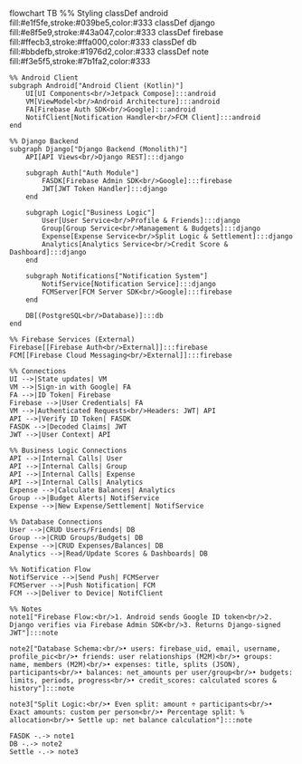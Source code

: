 flowchart TB
    %% Styling
    classDef android fill:#e1f5fe,stroke:#039be5,color:#333
    classDef django fill:#e8f5e9,stroke:#43a047,color:#333
    classDef firebase fill:#ffecb3,stroke:#ffa000,color:#333
    classDef db fill:#bbdefb,stroke:#1976d2,color:#333
    classDef note fill:#f3e5f5,stroke:#7b1fa2,color:#333
    
    %% Android Client
    subgraph Android["Android Client (Kotlin)"]
        UI[UI Components<br/>Jetpack Compose]:::android
        VM[ViewModel<br/>Android Architecture]:::android
        FA[Firebase Auth SDK<br/>Google]:::android
        NotifClient[Notification Handler<br/>FCM Client]:::android
    end
    
    %% Django Backend
    subgraph Django["Django Backend (Monolith)"]
        API[API Views<br/>Django REST]:::django
        
        subgraph Auth["Auth Module"]
            FASDK[Firebase Admin SDK<br/>Google]:::firebase
            JWT[JWT Token Handler]:::django
        end
        
        subgraph Logic["Business Logic"]
            User[User Service<br/>Profile & Friends]:::django
            Group[Group Service<br/>Management & Budgets]:::django
            Expense[Expense Service<br/>Split Logic & Settlement]:::django
            Analytics[Analytics Service<br/>Credit Score & Dashboard]:::django
        end
        
        subgraph Notifications["Notification System"]
            NotifService[Notification Service]:::django
            FCMServer[FCM Server SDK<br/>Google]:::firebase
        end
        
        DB[(PostgreSQL<br/>Database)]:::db
    end
    
    %% Firebase Services (External)
    Firebase[[Firebase Auth<br/>External]]:::firebase
    FCM[[Firebase Cloud Messaging<br/>External]]:::firebase
    
    %% Connections
    UI -->|State updates| VM
    VM -->|Sign-in with Google| FA
    FA -->|ID Token| Firebase
    Firebase -->|User Credentials| FA
    VM -->|Authenticated Requests<br/>Headers: JWT| API
    API -->|Verify ID Token| FASDK
    FASDK -->|Decoded Claims| JWT
    JWT -->|User Context| API
    
    %% Business Logic Connections
    API -->|Internal Calls| User
    API -->|Internal Calls| Group
    API -->|Internal Calls| Expense
    API -->|Internal Calls| Analytics
    Expense -->|Calculate Balances| Analytics
    Group -->|Budget Alerts| NotifService
    Expense -->|New Expense/Settlement| NotifService
    
    %% Database Connections
    User -->|CRUD Users/Friends| DB
    Group -->|CRUD Groups/Budgets| DB
    Expense -->|CRUD Expenses/Balances| DB
    Analytics -->|Read/Update Scores & Dashboards| DB
    
    %% Notification Flow
    NotifService -->|Send Push| FCMServer
    FCMServer -->|Push Notification| FCM
    FCM -->|Deliver to Device| NotifClient
    
    %% Notes
    note1["Firebase Flow:<br/>1. Android sends Google ID token<br/>2. Django verifies via Firebase Admin SDK<br/>3. Returns Django-signed JWT"]:::note
    
    note2["Database Schema:<br/>• users: firebase_uid, email, username, profile_pic<br/>• friends: user relationships (M2M)<br/>• groups: name, members (M2M)<br/>• expenses: title, splits (JSON), participants<br/>• balances: net_amounts per user/group<br/>• budgets: limits, periods, progress<br/>• credit_scores: calculated scores & history"]:::note
    
    note3["Split Logic:<br/>• Even split: amount ÷ participants<br/>• Exact amounts: custom per person<br/>• Percentage split: % allocation<br/>• Settle up: net balance calculation"]:::note
    
    FASDK -.-> note1
    DB -.-> note2
    Settle -.-> note3
